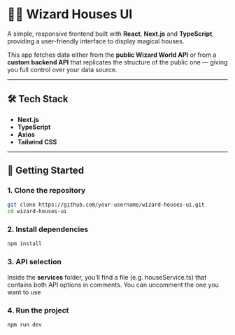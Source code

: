 # 🧙‍♂️ Wizard Houses UI

A simple, responsive frontend built with **React**, **Next.js** and **TypeScript**, providing a user-friendly interface to display magical houses.

This app fetches data either from the **public Wizard World API** or from a **custom backend API** that replicates the structure of the public one — giving you full control over your data source.

---

## 🛠️ Tech Stack

- **Next.js**
- **TypeScript**
- **Axios**
- **Tailwind CSS**

---

## 🚀 Getting Started

### 1. Clone the repository

```bash
git clone https://github.com/your-username/wizard-houses-ui.git
cd wizard-houses-ui
```
### 2. Install dependencies
```bash
npm install
```
### 3. API selection
Inside the **services** folder, you’ll find a file (e.g. houseService.ts) that contains both API options in comments.
You can uncomment the one you want to use

### 4. Run the project
```bash
npm run dev
```
